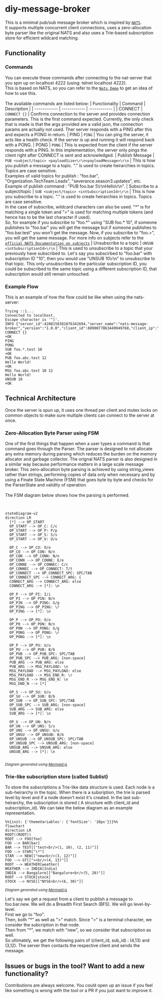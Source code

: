 # diy-message-broker
This is a minimal pub/sub message broker which is inspired by [`NATS`](https://docs.nats.io/reference/reference-protocols).<br> It supports multiple concurrent client connections, uses a zero-allocation byte parser like the original NATS and also uses a Trie-based subscription store for efficient wildcard matching.
<br>

## Functionality

### Commands
You can execute these commands after connecting to the nat-server that you spin up on localhost 4222 (using: telnet localhost 4222).
<br> This is based on NATS, so you can refer to the [`Nats Demo`](https://docs.nats.io/reference/reference-protocols/nats-protocol-demo) to get an idea of how to use this. 
<br><br>The available commands are listed below:
| Functionality | Command | Description |
| ------------ | ------------ | ------------ |
| CONNECT | `CONNECT {}` | Confirms connection to the server and provides connection parameters. This is the first command expected. Currently, the only check that is made is that the args provided are a valid json, the connection params are actually not used. Ther server responds with a PING after this and expects a PONG in return.
| PING | `PING` | You can ping the server, it acts like a health check. If the server is up and running it will respond back with a PONG.
| PONG | `PONG` | This is expected from the client if the server responds with a PING. In this implementation, the server only pings the client right after CONNECT is sent and acknowledged.
| Publish Message | `PUB <subject/topic> <payloadSize>\r\n<payloadMessage>\r\n` | This is how you publish a message to a topic. "." is used to create heirarchies in topics. Topics are case sensitive.<br> Examples of valid topics for publish : "foo.bar", "Organization.TechTeam.Leads", "severance.season3.updates", etc. <br>Example of publish command : "PUB foo.bar 5\r\nHello\r\n".
| Subscribe to a subject/topic | `SUB <subject/topic> <intSubscriptionId>\r\n` | This is how you subscribe to a topic. "." is used to create heirarchies in topics. Topics are case sensitive.<br>In the case of subscribe, wildcard characters can also be used. "\*" is for matching a single token and ">" is used for matching multiple tokens (and hence has to be the last character if used). <br>So, for example if you subscribe to "foo.\*" using "SUB foo.\* 10", if someone publishes to "foo.bar" you will get the message but if someone publishes to "foo.bar.test" you won't get the message. Now, if you subscribe to "foo.>", you will get the same message. For more info on subjects refer to the [`official NATS Documentation on subjects`](https://docs.nats.io/nats-concepts/subjects)
| Unsubscribe to a topic | `UNSUB <intSubscriptionId>\r\n` | This is used to unsubscribe to a topic that your previously have subscribed to. Let's say you subscirbed to "foo.bar" with subscription ID "10", then you would use "UNSUB 10\r\n" to unsubscribe to that topic. This only unsubscribes to the particular subscription ID, you could be subscribed to the same topic using a different subscription ID, that subscription would still remain untouched.

### Example Flow

This is an example of how the flow could be like when using the nats-server:

```
Trying ::1...
Connected to localhost.
Escape character is '^]'.
INFO {"server_id":4208158381076342694,"server_name":"nats-message-broker","version":"1.0.0","client_id":8890077863449949768,"client_ip":"172.17.0.1","host_ip":"0.0.0.0","host_port":4222}
CONNECT {}
+OK
PING
PONG
SUB foo.*.test 10
+OK
PUB foo.abc.test 12
Hello World!
+OK
MSG foo.abc.test 10 12
Hello World!
UNSUB 10
+OK
```
## Technical Architecture  

Once the server is spun up, it uses one thread per client and mutex locks on common objects to make sure multiple clients can connect to the server at once. <br>

### Zero-Allocation Byte Parser using FSM
One of the first things that happen when a user types a command is that command goes through the Parser. The parser is designed to not allocate any extra memory during parsing which reduces the burden on the memory allocator and garbage collector. The orignal NATS parser is also designed in a similar way because performance matters in a large scale message broker. This zero-allocation byte parsing is achieved by using string_views rather than strings, performing copies of data only when necessary and by using a Finate State Machine (FSM) that goes byte by byte and checks for the ParserState and validity of operation.
<br><br> The FSM diagram below shows how the parsing is performed.
<br>
<br>
 
```mermaid
  
stateDiagram-v2
direction LR
  [*] --> OP_START
  OP_START --> OP_C: C/c
  OP_START --> OP_P: P/p
  OP_START --> OP_S: S/s
  OP_START --> OP_U: U/u

  OP_C --> OP_CO: O/o
  OP_CO --> OP_CON: N/n
  OP_CON --> OP_CONN: N/n
  OP_CONN --> OP_CONNE: E/e
  OP_CONNE --> OP_CONNEC: C/c
  OP_CONNEC --> OP_CONNECT: T/t
  OP_CONNECT --> OP_CONNECT_SPC: SPC/TAB
  OP_CONNECT_SPC --> CONNECT_ARG: {
  CONNECT_ARG --> CONNECT_ARG: else
  CONNECT_ARG --> [*]: \n

  OP_P --> OP_PI: I/i
  OP_PI --> OP_PIN: N/n
  OP_PIN --> OP_PING: G/g
  OP_PING --> OP_PING: \r
  OP_PING --> [*]: \n

  OP_P --> OP_PO: O/o
  OP_PO --> OP_PON: N/n
  OP_PON --> OP_PONG: G/g
  OP_PONG --> OP_PONG: \r
  OP_PONG --> [*]: \n

  OP_P --> OP_PU: U/u
  OP_PU --> OP_PUB: B/b
  OP_PUB --> OP_PUB_SPC: SPC/TAB
  OP_PUB_SPC --> PUB_ARG: [non-space]
  PUB_ARG --> PUB_ARG: else
  PUB_ARG --> MSG_PAYLOAD: \n
  MSG_PAYLOAD --> MSG_PAYLOAD: else
  MSG_PAYLOAD --> MSG_END_R: \r
  MSG_END_R --> MSG_END_N: \n
  MSG_END_N --> [*]

  OP_S --> OP_SU: U/u
  OP_SU --> OP_SUB: B/b
  OP_SUB --> OP_SUB_SPC: SPC/TAB
  OP_SUB_SPC --> SUB_ARG: [non-space]
  SUB_ARG --> SUB_ARG: else
  SUB_ARG --> [*]: \n

  OP_U --> OP_UN: N/n
  OP_UN --> OP_UNS: S/s
  OP_UNS --> OP_UNSU: U/u
  OP_UNSU --> OP_UNSUB: B/b
  OP_UNSUB --> OP_UNSUB_SPC: SPC/TAB
  OP_UNSUB_SPC --> UNSUB_ARG: [non-space]
  UNSUB_ARG --> UNSUB_ARG: else
  UNSUB_ARG --> [*]: \n


  ```
<sub><i>Diagram generated using <a href="https://mermaid.js.org/">Mermaid.js</a></i></sub>

### Trie-like subscription store (called Sublist)

To store the subscriptions a Trie-like data structure is used. Each node is a sub-heirarchy in the topic. When there is a subsription, the trie is parsed level by level and if a node doesn't exist it's created. In the last sub-heirarchy, the subscription is stored ( A structure with client_id and subscription_id). We can take the below diagram as an example representation.

```mermaid
%%{init: {'themeVariables': {'fontSize': '10px'}}}%%
flowchart
direction LR
ROOT((ROOT))
ROOT --> FOO[foo]
FOO --> BAR[bar]
BAR --> TEST[["test<br/>(1, 10), (2, 11)"]]
FOO --> STAR["\*"]
STAR --> NEW[["new<br/>(3, 12)"]]
FOO --> GT[["><br/>(4, 13)"]]
ROOT --> WEATHER[weather]
WEATHER --> INDIA[India]
INDIA --> Bangalore[["Bangalore<br/>(5, 20)"]]
ROOT --> STOCK[stock]
STOCK --> NYSE[["NYSE<br/>(6, 30)"]]
``` 
<sub><i>Diagram generated using <a href="https://mermaid.js.org/">Mermaid.js</a></i></sub>

Let's say we get a request from a client to publish a message to foo.bar.new. We will do a Breadth First Search (BFS). We will go level-by-level. 
<br>
First we go to "foo". 
<br>Then, both "\*" as well as ">" match. Since ">" is a terminal character, we consider the subcription in that node. 
<br>Then from "\*", we match with "new", so we consider that subscription as well.
<br>So ultimately, we get the following pairs of (client_id, sub_id) : (4,13) and (3,12). The server then contacts the respective client and sends the message.

## Issues or bugs in the tool? Want to add a new functionality?
Contributions are always welcome. You could open up an issue if you feel like something is wrong with the tool or a PR if you just want to improve it.
